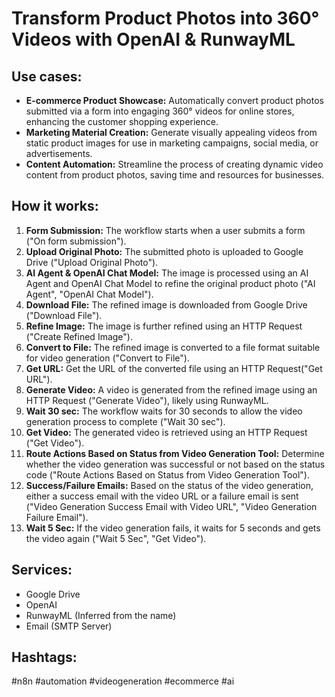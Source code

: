 # Transform Product Photos into 360° Videos with OpenAI & RunwayML

## Use cases:

- **E-commerce Product Showcase:** Automatically convert product photos submitted via a form into engaging 360° videos for online stores, enhancing the customer shopping experience.
- **Marketing Material Creation:** Generate visually appealing videos from static product images for use in marketing campaigns, social media, or advertisements.
- **Content Automation:** Streamline the process of creating dynamic video content from product photos, saving time and resources for businesses.

## How it works:

1.  **Form Submission:** The workflow starts when a user submits a form ("On form submission").
2.  **Upload Original Photo:** The submitted photo is uploaded to Google Drive ("Upload Original Photo").
3.  **AI Agent & OpenAI Chat Model:** The image is processed using an AI Agent and OpenAI Chat Model to refine the original product photo ("AI Agent", "OpenAI Chat Model").
4.  **Download File:** The refined image is downloaded from Google Drive ("Download File").
5.  **Refine Image:** The image is further refined using an HTTP Request ("Create Refined Image").
6.  **Convert to File:** The refined image is converted to a file format suitable for video generation ("Convert to File").
7.  **Get URL:** Get the URL of the converted file using an HTTP Request("Get URL").
8.  **Generate Video:** A video is generated from the refined image using an HTTP Request ("Generate Video"), likely using RunwayML.
9.  **Wait 30 sec:** The workflow waits for 30 seconds to allow the video generation process to complete ("Wait 30 sec").
10. **Get Video:** The generated video is retrieved using an HTTP Request ("Get Video").
11. **Route Actions Based on Status from Video Generation Tool:** Determine whether the video generation was successful or not based on the status code ("Route Actions Based on Status from Video Generation Tool").
12. **Success/Failure Emails:** Based on the status of the video generation, either a success email with the video URL or a failure email is sent ("Video Generation Success Email with Video URL", "Video Generation Failure Email").
13. **Wait 5 Sec:** If the video generation fails, it waits for 5 seconds and gets the video again ("Wait 5 Sec", "Get Video").

## Services:

*   Google Drive
*   OpenAI
*   RunwayML (Inferred from the name)
*   Email (SMTP Server)

## Hashtags:

#n8n #automation #videogeneration #ecommerce #ai
